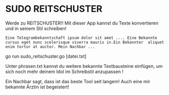 # SUDO REITSCHUSTER

Werde zu REITSCHUSTER!! Mit dieser App kannst du Texte konvertieren und in seinem Stil schreiben!


```
Eine Telegrambekanntschaft ipsum dolor sit amet .... Eine Bekannte cursus eget nunc scelerisque viverra mauris in.Ein Bekannter  aliquet enim tortor at auctor. Mein Nachbar ...
```

go run sudo_reitschuster.go [datei.txt]

Unter phrasen.txt kannst du weitere bekannte Textbausteine einfügen, um sich noch mehr deinem Idol im Schreibstil anzupassen !

Ein Nachbar sagt, dass ist das beste Tool seit langem!
Auch eine mir bekannte Ärztin ist begeistert!
